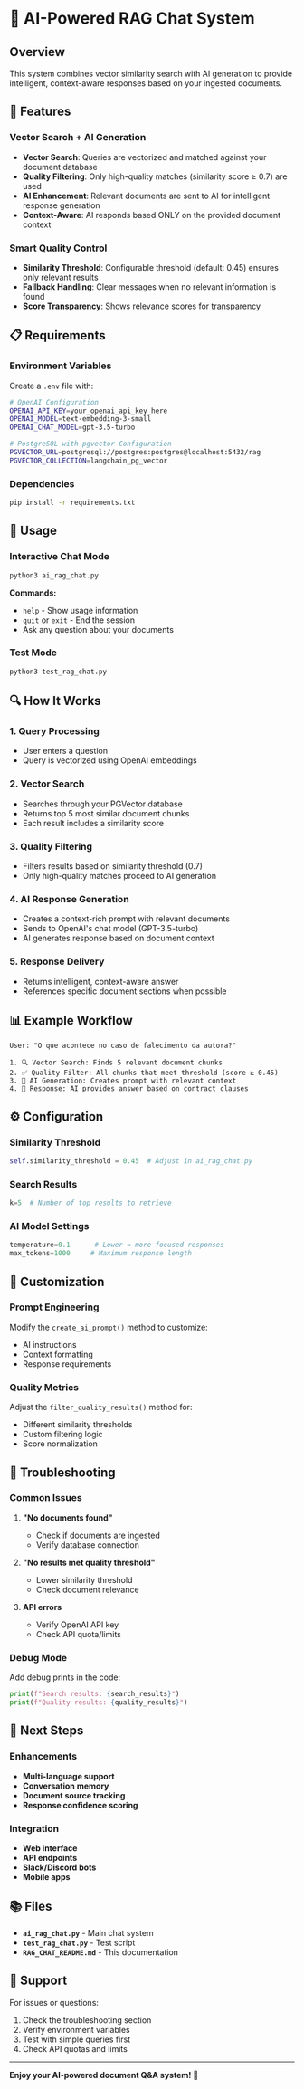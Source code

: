 # 🤖 AI-Powered RAG Chat System

## Overview
This system combines vector similarity search with AI generation to provide intelligent, context-aware responses based on your ingested documents.

## 🚀 Features

### **Vector Search + AI Generation**
- **Vector Search**: Queries are vectorized and matched against your document database
- **Quality Filtering**: Only high-quality matches (similarity score ≥ 0.7) are used
- **AI Enhancement**: Relevant documents are sent to AI for intelligent response generation
- **Context-Aware**: AI responds based ONLY on the provided document context

### **Smart Quality Control**
- **Similarity Threshold**: Configurable threshold (default: 0.45) ensures only relevant results
- **Fallback Handling**: Clear messages when no relevant information is found
- **Score Transparency**: Shows relevance scores for transparency

## 📋 Requirements

### **Environment Variables**
Create a `.env` file with:
```bash
# OpenAI Configuration
OPENAI_API_KEY=your_openai_api_key_here
OPENAI_MODEL=text-embedding-3-small
OPENAI_CHAT_MODEL=gpt-3.5-turbo

# PostgreSQL with pgvector Configuration
PGVECTOR_URL=postgresql://postgres:postgres@localhost:5432/rag
PGVECTOR_COLLECTION=langchain_pg_vector
```

### **Dependencies**
```bash
pip install -r requirements.txt
```

## 🎯 Usage

### **Interactive Chat Mode**
```bash
python3 ai_rag_chat.py
```

**Commands:**
- `help` - Show usage information
- `quit` or `exit` - End the session
- Ask any question about your documents

### **Test Mode**
```bash
python3 test_rag_chat.py
```

## 🔍 How It Works

### **1. Query Processing**
- User enters a question
- Query is vectorized using OpenAI embeddings

### **2. Vector Search**
- Searches through your PGVector database
- Returns top 5 most similar document chunks
- Each result includes a similarity score

### **3. Quality Filtering**
- Filters results based on similarity threshold (0.7)
- Only high-quality matches proceed to AI generation

### **4. AI Response Generation**
- Creates a context-rich prompt with relevant documents
- Sends to OpenAI's chat model (GPT-3.5-turbo)
- AI generates response based on document context

### **5. Response Delivery**
- Returns intelligent, context-aware answer
- References specific document sections when possible

## 📊 Example Workflow

```
User: "O que acontece no caso de falecimento da autora?"

1. 🔍 Vector Search: Finds 5 relevant document chunks
2. ✅ Quality Filter: All chunks that meet threshold (score ≥ 0.45)
3. 🤖 AI Generation: Creates prompt with relevant context
4. 📝 Response: AI provides answer based on contract clauses
```

## ⚙️ Configuration

### **Similarity Threshold**
```python
self.similarity_threshold = 0.45  # Adjust in ai_rag_chat.py
```

### **Search Results**
```python
k=5  # Number of top results to retrieve
```

### **AI Model Settings**
```python
temperature=0.1      # Lower = more focused responses
max_tokens=1000     # Maximum response length
```

## 🎨 Customization

### **Prompt Engineering**
Modify the `create_ai_prompt()` method to customize:
- AI instructions
- Context formatting
- Response requirements

### **Quality Metrics**
Adjust the `filter_quality_results()` method for:
- Different similarity thresholds
- Custom filtering logic
- Score normalization

## 🔧 Troubleshooting

### **Common Issues**

1. **"No documents found"**
   - Check if documents are ingested
   - Verify database connection

2. **"No results met quality threshold"**
   - Lower similarity threshold
   - Check document relevance

3. **API errors**
   - Verify OpenAI API key
   - Check API quota/limits

### **Debug Mode**
Add debug prints in the code:
```python
print(f"Search results: {search_results}")
print(f"Quality results: {quality_results}")
```

## 🚀 Next Steps

### **Enhancements**
- **Multi-language support**
- **Conversation memory**
- **Document source tracking**
- **Response confidence scoring**

### **Integration**
- **Web interface**
- **API endpoints**
- **Slack/Discord bots**
- **Mobile apps**

## 📚 Files

- **`ai_rag_chat.py`** - Main chat system
- **`test_rag_chat.py`** - Test script
- **`RAG_CHAT_README.md`** - This documentation

## 🤝 Support

For issues or questions:
1. Check the troubleshooting section
2. Verify environment variables
3. Test with simple queries first
4. Check API quotas and limits

---

**Enjoy your AI-powered document Q&A system! 🎉**
